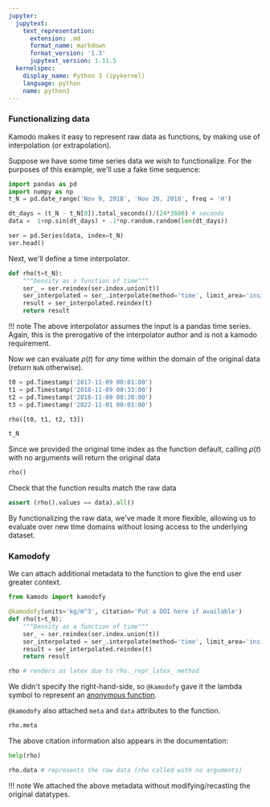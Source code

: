 ```yaml
---
jupyter:
  jupytext:
    text_representation:
      extension: .md
      format_name: markdown
      format_version: '1.3'
      jupytext_version: 1.11.5
  kernelspec:
    display_name: Python 3 (ipykernel)
    language: python
    name: python3
---
```


### Functionalizing data

Kamodo makes it easy to represent raw data as functions, by making use of interpolation (or extrapolation).


Suppose we have some time series data we wish to functionalize. For the purposes of this example, we'll use a fake time sequence:

```python
import pandas as pd
import numpy as np
t_N = pd.date_range('Nov 9, 2018', 'Nov 20, 2018', freq = 'H')

dt_days = (t_N - t_N[0]).total_seconds()/(24*3600) # seconds
data =  1+np.sin(dt_days) + .1*np.random.random(len(dt_days))
```

```python
ser = pd.Series(data, index=t_N)
ser.head()
```

Next, we'll define a time interpolator.

```python
def rho(t=t_N):
    """Density as a function of time"""
    ser_ = ser.reindex(ser.index.union(t))
    ser_interpolated = ser_.interpolate(method='time', limit_area='inside')
    result = ser_interpolated.reindex(t)
    return result
```

!!! note
    The above interpolator assumes the input is a pandas time series. Again, this is the prerogative of the interpolator author and is not a kamodo requirement.


Now we can evaluate $\rho(t)$ for *any* time within the domain of the original data (return `NaN` otherwise).

```python
t0 = pd.Timestamp('2017-11-09 00:01:00')
t1 = pd.Timestamp('2018-11-09 00:33:00')
t2 = pd.Timestamp('2018-11-09 00:38:00')
t3 = pd.Timestamp('2022-11-01 00:01:00')

rho([t0, t1, t2, t3])
```

```python
t_N
```

Since we provided the original time index as the function default, calling $\rho(t)$ with no arguments will return the original data 

```python
rho()
```

Check that the function results match the raw data

```python
assert (rho().values == data).all()
```

By functionalizing the raw data, we've made it more flexible, allowing us to evaluate over new time domains without losing access to the underlying dataset.


### Kamodofy


We can attach additional metadata to the function to give the end user greater context.

```python
from kamodo import kamodofy

@kamodofy(units='kg/m^3', citation='Put a DOI here if available')
def rho(t=t_N):
    """Density as a function of time"""
    ser_ = ser.reindex(ser.index.union(t))
    ser_interpolated = ser_.interpolate(method='time', limit_area='inside')
    result = ser_interpolated.reindex(t)
    return result

rho # renders as latex due to rho._repr_latex_ method
```

We didn't specify the right-hand-side, so `@kamodofy` gave it the lambda symbol to represent an [anonymous function](https://en.wikipedia.org/wiki/Anonymous_function).


`@kamodofy` also attached `meta` and `data` attributes to the function.

```python
rho.meta
```

The above citation information also appears in the documentation:

```python
help(rho)
```

```python
rho.data # represents the raw data (rho called with no arguments)
```

!!! note
    We attached the above metadata without modifying/recasting the original datatypes.
